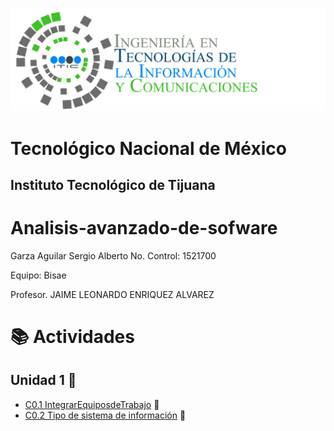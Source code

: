![](img/tics.png)
# Tecnológico Nacional de México
## Instituto Tecnológico de Tijuana

# Analisis-avanzado-de-sofware
 
 Garza Aguilar Sergio Alberto
 No. Control: 1521700
 
 Equipo: Bisae
 
Profesor. JAIME LEONARDO ENRIQUEZ ALVAREZ

# :books: Actividades

## Unidad 1 :open_file_folder:
* [C0.1 IntegrarEquiposdeTrabajo](https://github.com/SergioG93/Analisis-avanzado-de-sofware/blob/main/Blogs/C0.1_IntegrarEquiposdeTrabajo_Disae.pdf) :page_with_curl:
* [C0.2 Tipo de sistema de información]() :page_with_curl:
